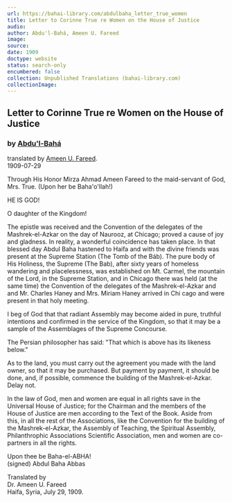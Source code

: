 ```yaml
---
url: https://bahai-library.com/abdulbaha_letter_true_women
title: Letter to Corinne True re Women on the House of Justice
audio: 
author: Abdu'l-Bahá, Ameen U. Fareed
image: 
source: 
date: 1909
doctype: website
status: search-only
encumbered: false
collection: Unpublished Translations (bahai-library.com)
collectionImage: 
---
```



## Letter to Corinne True re Women on the House of Justice

### by [Abdu'l-Bahá](https://bahai-library.com/author/Abdu'l-Bahá)

translated by [Ameen U. Fareed](https://bahai-library.com/author/Ameen%20U.%20Fareed).  
1909-07-29


Through His Honor Mirza Ahmad Ameen Fareed to the maid-servant of God, Mrs. True. (Upon her be Baha'o'llah!)

HE IS GOD!

O daughter of the Kingdom!

The epistle was received and the Convention of the delegates of the Mashrek-el-Azkar on the day of Naurooz, at Chicago; proved a cause of joy and gladness. In reality, a wonderful coincidence has taken place. In that blessed day Abdul Baha hastened to Haifa and with the divine friends was present at the Supreme Station (The Tomb of the Báb). The pure body of His Holiness, the Supreme (The Bab), after sixty years of homeless wandering and placelessness, was established on Mt. Carmel, the mountain of the Lord, in the Supreme Station, and in Chicago there was held (at the same time) the Convention of the delegates of the Mashrek-el-Azkar and and Mr. Charles Haney and Mrs. Miriam Haney arrived in Chi cago and were present in that holy meeting.

I beg of God that that radiant Assembly may become aided in pure, truthful intentions and confirmed in the service of the Kingdom, so that it may be a sample of the Assemblages of the Supreme Concourse.

The Persian philosopher has said: "That which is above has its likeness below."

As to the land, you must carry out the agreement you made with the land owner, so that it may be purchased. But payment by payment, it should be done, and, if possible, commence the building of the Mashrek-el-Azkar. Delay not.

In the law of God, men and women are equal in all rights save in the Universal House of Justice; for the Chairman and the members of the House of Justice are men according to the Text of the Book. Aside from this, in all the rest of the Associations, like the Convention for the building of the Mashrek-el-Azkar, the Assembly of Teaching, the Spiritual Assembly, Philanthrophic Associations Scientific Association, men and women are co-partners in all the rights.

Upon thee be Baha-el-ABHA!  
(signed) Abdul Baha Abbas

Translated by  
Dr. Ameen U. Fareed  
Haifa, Syria, July 29, 1909.